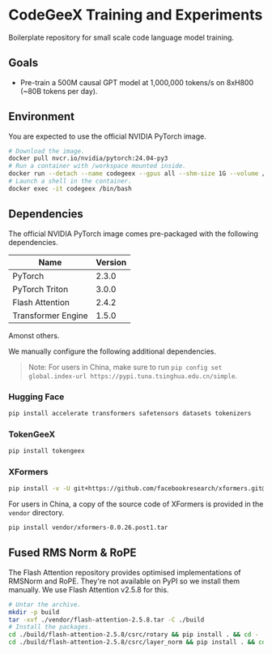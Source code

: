 # CodeGeeX Training and Experiments

Boilerplate repository for small scale code language model training.

## Goals

- Pre-train a 500M causal GPT model at 1,000,000 tokens/s on 8xH800 (~80B tokens per day).

## Environment

You are expected to use the official NVIDIA PyTorch image.

```bash
# Download the image.
docker pull nvcr.io/nvidia/pytorch:24.04-py3
# Run a container with /workspace mounted inside.
docker run --detach --name codegeex --gpus all --shm-size 1G --volume /workspace:/workspace:rw nvcr.io/nvidia/pytorch:24.04-py3 tail -f /dev/null
# Launch a shell in the container.
docker exec -it codegeex /bin/bash
```

## Dependencies

The official NVIDIA PyTorch image comes pre-packaged with the following dependencies.

| Name               | Version |
| ------------------ | ------- |
| PyTorch            | 2.3.0   |
| PyTorch Triton     | 3.0.0   |
| Flash Attention    | 2.4.2   |
| Transformer Engine | 1.5.0   |

Amonst others.

We manually configure the following additional dependencies.

> Note: For users in China, make sure to run `pip config set global.index-url https://pypi.tuna.tsinghua.edu.cn/simple`.

### Hugging Face

```bash
pip install accelerate transformers safetensors datasets tokenizers
```

### TokenGeeX

```bash
pip install tokengeex
```

### XFormers

```bash
pip install -v -U git+https://github.com/facebookresearch/xformers.git@main#egg=xformers
```

For users in China, a copy of the source code of XFormers is provided in the `vendor` directory.

```bash
pip install vendor/xformers-0.0.26.post1.tar
```

## Fused RMS Norm & RoPE

The Flash Attention repository provides optimised implementations of RMSNorm and RoPE. They're not available on PyPI so we install them manually. We use Flash Attention v2.5.8 for this.

```bash
# Untar the archive.
mkdir -p build
tar -xvf ./vendor/flash-attention-2.5.8.tar -C ./build
# Install the packages.
cd ./build/flash-attention-2.5.8/csrc/rotary && pip install . && cd -
cd ./build/flash-attention-2.5.8/csrc/layer_norm && pip install . && cd -
```
